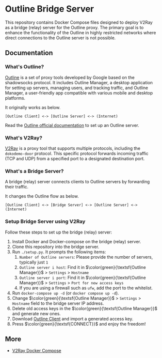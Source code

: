 # Outline Bridge Server

This repository contains Docker Compose files designed to deploy V2Ray as a bridge (relay) server for the Outline proxy.
The primary goal is to enhance the functionality of the Outline in highly restricted networks where direct connections to the Outline server is not possible.

## Documentation

### What's Outline?

[Outline](https://getoutline.org) is a set of proxy tools developed by Google based on the shadowsocks protocol.
It includes Outline Manager, a desktop application for setting up servers, managing users, and tracking traffic, and Outline Manager,
a user-friendly app compatible with various mobile and desktop platforms.

It originally works as below.

```
[Outline Client] <-> [Outline Server] <-> (Internet)
```

Read the [Outline official documentation](https://getoutline.org/get-started) to set up an Outline server.

### What's V2Ray?

[V2Ray](https://github.com/v2fly/v2ray-core) is a proxy tool that supports multiple protocols, including the `dokodemo-door` protocol.
This specific protocol forwards incoming traffic (TCP and UDP) from a specified port to a designated destination port.

### What's a Bridge Server?

A bridge (relay) server connects clients to Outline servers by forwarding their traffic.

It changes the Outline flow as below.

```
[Outline Client] <-> [Bridge Server] <-> [Outline Server] <-> (Internet)
```

### Setup Bridge Server using V2Ray

Follow these steps to set up the bridge (relay) server:

1. Install Docker and Docker-compose on the bridge (relay) server.
1. Clone this repository into the bridge server.
1. Run `./setup.py`. It prompts the following items:
    1. `Number of Outline servers`: Please provide the number of servers, typically just `1`
    1. `Outline server i host`: Find it in $\color{green}{\textsf{Outline Manager}}$ > `Settings` > `Hostname`
    1. `Outline server i port`: Find it in $\color{green}{\textsf{Outline Manager}}$ > `Settings` > `Port for new access keys`
    1. If you are using a firewall such as `ufw`, add the port to the whitelist.
1. Run `docker-compose up -d` (or `docker compose up -d`).
1. Change $\color{green}{\textsf{Outline Manager}}$ > `Settings` > `Hostname` field to the bridge server IP address.
1. Delete old access keys in the $\color{green}{\textsf{Outline Manager}}$ and generate new ones.
1. Download [Outline Client](https://getoutline.org/get-started/#step-3) and import a generated access key.
1. Press $\color{green}{\textsf{CONNECT}}$ and enjoy the freedom!

## More

* [V2Ray Docker Compose](https://github.com/miladrahimi/v2ray-docker-compose)
